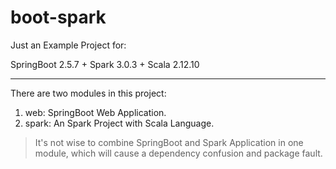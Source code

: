 # boot-spark

Just an Example Project for:

SpringBoot 2.5.7 + Spark 3.0.3 + Scala 2.12.10

---

There are two modules in this project:

1. web: SpringBoot Web Application.
2. spark: An Spark Project with Scala Language. 


> It's not wise to combine SpringBoot and Spark Application in one module,
> which will cause a dependency confusion and package fault.